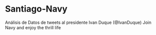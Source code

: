# Santiago-Navy
Análisis de Datos de tweets al presidente Ivan Duque (@IvanDuque)
Join Navy and enjoy the thrill life
